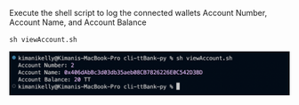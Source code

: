 Execute the shell script to log the connected wallets Account Number, Account Name, and Account Balance

```
sh viewAccount.sh
```

![Example of the view-account command](/docs/viewAccount.png "Screenshot of the view-account command")
